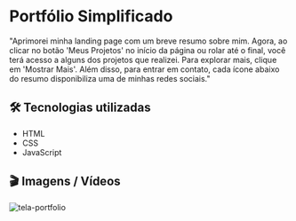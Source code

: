 # Portfólio Simplificado

"Aprimorei minha landing page com um breve resumo sobre mim. Agora, ao clicar no botão 'Meus Projetos' no início da página ou rolar até o final, você terá acesso a alguns dos projetos que realizei. Para explorar mais, clique em 'Mostrar Mais'. Além disso, para entrar em contato, cada ícone abaixo do resumo disponibiliza uma de minhas redes sociais."

## 🛠️ Tecnologias utilizadas
- HTML
- CSS
- JavaScript

## 🎬 Imagens / Vídeos 

![tela-portfolio](https://github.com/Mctks2/portfolio-simplificado/assets/62295808/ff3a57ec-e95b-484d-904b-940e0e979598)
